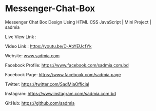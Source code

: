 # Messenger-Chat-Box
Messenger Chat Box Design Using HTML CSS JavaScript | Mini Project | sadmia

Live View Link : 

Video Link : https://youtu.be/D-AbYEUcfYk

Website: www.sadmia.com

Facebook Profile: https://www.facebook.com/sadmia.com.bd

Facebook Page: https://www.facebook.com/sadmia.page

Twitter: https://twitter.com/SadMiaOfficial

Instagram: https://www.instagram.com/sadmia.com.bd

GitHub: https://github.com/sadmia


